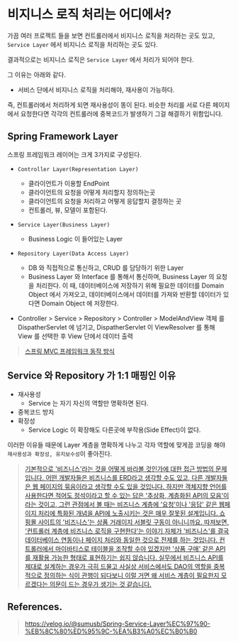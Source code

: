 # 비지니스 로직 처리는 어디에서?


가끔 여러 프로젝트 들을 보면 컨트롤러에서 비지니스 로직을 처리하는 곳도 있고, `Service Layer` 에서 비지니스 로직을 처리하는 곳도 있다.

결과적으로는 비지니스 로직은 `Service Layer` 에서 처리가 되어야 한다.

그 이유는 아래와 같다.

- 서비스 단에서 비지니스 로직을 처리해야, 재사용이 가능하다.

즉, 컨트롤러에서 처리하게 되면 재사용성이 똥이 된다. 비슷한 처리를 서로 다른 페이지에서 요청한다면 각각의 컨트롤러에 중복코드가 발생하기  그걸 해결하기 위함입니다.

## Spring Framework Layer 

스프링 프레임워크 레이어는 크게 3가지로 구성된다. 

- `Controller Layer(Representation Layer)`
  - 클라이언트가 이용할 EndPoint
  - 클라이언트의 요청을 어떻게 처리할지 정의하는곳
  - 클라이언트의 요청을 처리하고 어떻게 응답할지 결정하는 곳
  - 컨트롤러, 뷰, 모델이 포함된다. 
- `Service Layer(Business Layer)`
  - Business Logic 이 들어있는 Layer
- `Repository Layer(Data Access Layer)`
  - DB 와 직접적으로 통신하고, CRUD 를 담당하기 위한 Layer
  -  Business Layer 와 Interface 를 통해서 통신하며, Business Layer 의 요청을 처리한다. 이 때, 데이터베이스에 저장하기 위해 필요한 데이터를 Domain Object 에서 가져오고, 데이터베이스에서 데이터를 가져와 반환할 데이터가 있다면 Domain Object 에 저장한다.
  
- Controller > Service > Repository > Controller > ModelAndView 객체 를 DispatherServlet 에 넘기고, DispatherServlet 이 ViewResolver 를 통해 View 를 선택한 후 View 단에서 데이터 출력

> [스프링 MVC 프레임워크 동작 방식](https://baekjungho.github.io/spring-mvcframework/)
  
## Service 와 Repository 가 1:1 매핑인 이유

- 재사용성
  - Service 는 자기 자신의 역할만 명확하면 된다.
- 중복코드 방지
- 확장성
  - Service Logic 이 확장해도 다른곳에 부작용(Side Effect)이 없다.
  
이러한 이유들 때문에 Layer 계층을 명확하게 나누고 각자 역할에 맞게끔 코딩을 해야 `재사용성과 확장성, 유지보수성`이 좋아진다.
  
> [기본적으로 '비즈니스'라는 것을 어떻게 바라볼 것인가에 대한 접근 방법의 문제입니다.
어떤 개발자들은 비즈니스를 ERD라고 생각할 수도 있고, 다른 개발자들은 웹 페이지의 묶음이라고 생각할 수도 있을 것입니다.
하지만 객체지향 언어를 사용한다면 적어도 정석이라고 할 수 있는 답은 '추상화, 계층화된 API의 모음'이라는 것이고, 그런 관점에서 볼 때는 비즈니스 계층에 '요청'이나 '응답' 같은 웹페이지 처리에 특화된 개념을 API에 노출시키는 것은 매우 잘못된 설계입니다. 쇼핑몰 사이트의 '비즈니스'는 상품 거래이지 서블릿 구동이 아니니까요.
따져보면, '컨트롤러 계층에 비즈니스 로직을 구현한다'는 이야기 자체가 '비즈니스'를 결국 데이터베이스 연동이나 페이지 처리와 동일한 것으로 전제를 하는 것입니다. 컨트롤러에서 마이바티스로 테이블을 조작할 수야 있겠지만 '상품 구매' 같은 API를 재활용 가능한 형태로 표현하기는 쉽지 않습니다.
실무에서 비즈니스 API를 제대로 설계하는 경우가 극히 드물고 사실상 서비스에서도 DAO의 역할을 중복적으로 정의하는 식이 관행이 되다보니 이럴 거면 왜 서비스 계층이 필요한지 모르겠다는 의문이 드는 경우가 생기는 것 같습니다.](https://okky.kr/article/367591?note=1161509)

## References.

> https://velog.io/@sumusb/Spring-Service-Layer%EC%97%90-%EB%8C%80%ED%95%9C-%EA%B3%A0%EC%B0%B0
